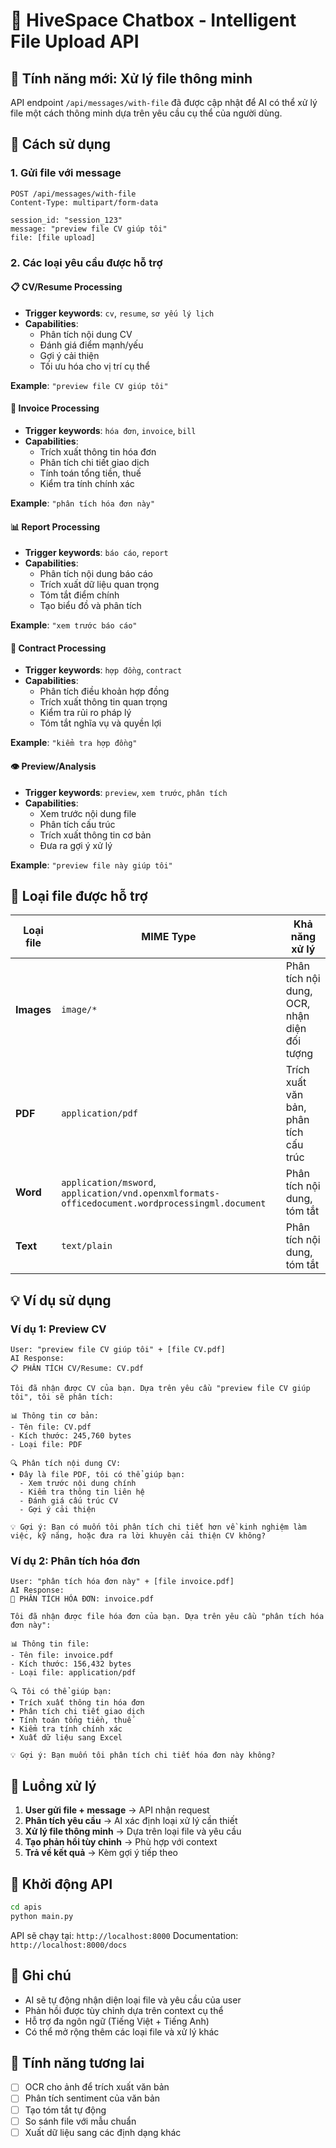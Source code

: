 # 📁 HiveSpace Chatbox - Intelligent File Upload API

## 🚀 Tính năng mới: Xử lý file thông minh

API endpoint `/api/messages/with-file` đã được cập nhật để AI có thể xử lý file một cách thông minh dựa trên yêu cầu cụ thể của người dùng.

## 🔧 Cách sử dụng

### 1. Gửi file với message
```http
POST /api/messages/with-file
Content-Type: multipart/form-data

session_id: "session_123"
message: "preview file CV giúp tôi"
file: [file upload]
```

### 2. Các loại yêu cầu được hỗ trợ

#### 📋 CV/Resume Processing
- **Trigger keywords**: `cv`, `resume`, `sơ yếu lý lịch`
- **Capabilities**:
  - Phân tích nội dung CV
  - Đánh giá điểm mạnh/yếu
  - Gợi ý cải thiện
  - Tối ưu hóa cho vị trí cụ thể

**Example**: `"preview file CV giúp tôi"`

#### 🧾 Invoice Processing
- **Trigger keywords**: `hóa đơn`, `invoice`, `bill`
- **Capabilities**:
  - Trích xuất thông tin hóa đơn
  - Phân tích chi tiết giao dịch
  - Tính toán tổng tiền, thuế
  - Kiểm tra tính chính xác

**Example**: `"phân tích hóa đơn này"`

#### 📊 Report Processing
- **Trigger keywords**: `báo cáo`, `report`
- **Capabilities**:
  - Phân tích nội dung báo cáo
  - Trích xuất dữ liệu quan trọng
  - Tóm tắt điểm chính
  - Tạo biểu đồ và phân tích

**Example**: `"xem trước báo cáo"`

#### 📜 Contract Processing
- **Trigger keywords**: `hợp đồng`, `contract`
- **Capabilities**:
  - Phân tích điều khoản hợp đồng
  - Trích xuất thông tin quan trọng
  - Kiểm tra rủi ro pháp lý
  - Tóm tắt nghĩa vụ và quyền lợi

**Example**: `"kiểm tra hợp đồng"`

#### 👁️ Preview/Analysis
- **Trigger keywords**: `preview`, `xem trước`, `phân tích`
- **Capabilities**:
  - Xem trước nội dung file
  - Phân tích cấu trúc
  - Trích xuất thông tin cơ bản
  - Đưa ra gợi ý xử lý

**Example**: `"preview file này giúp tôi"`

## 📁 Loại file được hỗ trợ

| Loại file | MIME Type | Khả năng xử lý |
|-----------|-----------|----------------|
| **Images** | `image/*` | Phân tích nội dung, OCR, nhận diện đối tượng |
| **PDF** | `application/pdf` | Trích xuất văn bản, phân tích cấu trúc |
| **Word** | `application/msword`, `application/vnd.openxmlformats-officedocument.wordprocessingml.document` | Phân tích nội dung, tóm tắt |
| **Text** | `text/plain` | Phân tích nội dung, tóm tắt |

## 💡 Ví dụ sử dụng

### Ví dụ 1: Preview CV
```
User: "preview file CV giúp tôi" + [file CV.pdf]
AI Response: 
📋 PHÂN TÍCH CV/Resume: CV.pdf

Tôi đã nhận được CV của bạn. Dựa trên yêu cầu "preview file CV giúp tôi", tôi sẽ phân tích:

📊 Thông tin cơ bản:
- Tên file: CV.pdf
- Kích thước: 245,760 bytes
- Loại file: PDF

🔍 Phân tích nội dung CV:
• Đây là file PDF, tôi có thể giúp bạn:
  - Xem trước nội dung chính
  - Kiểm tra thông tin liên hệ
  - Đánh giá cấu trúc CV
  - Gợi ý cải thiện

💡 Gợi ý: Bạn có muốn tôi phân tích chi tiết hơn về kinh nghiệm làm việc, kỹ năng, hoặc đưa ra lời khuyên cải thiện CV không?
```

### Ví dụ 2: Phân tích hóa đơn
```
User: "phân tích hóa đơn này" + [file invoice.pdf]
AI Response:
🧾 PHÂN TÍCH HÓA ĐƠN: invoice.pdf

Tôi đã nhận được file hóa đơn của bạn. Dựa trên yêu cầu "phân tích hóa đơn này":

📊 Thông tin file:
- Tên file: invoice.pdf
- Kích thước: 156,432 bytes
- Loại file: application/pdf

🔍 Tôi có thể giúp bạn:
• Trích xuất thông tin hóa đơn
• Phân tích chi tiết giao dịch
• Tính toán tổng tiền, thuế
• Kiểm tra tính chính xác
• Xuất dữ liệu sang Excel

💡 Gợi ý: Bạn muốn tôi phân tích chi tiết hóa đơn này không?
```

## 🔄 Luồng xử lý

1. **User gửi file + message** → API nhận request
2. **Phân tích yêu cầu** → AI xác định loại xử lý cần thiết
3. **Xử lý file thông minh** → Dựa trên loại file và yêu cầu
4. **Tạo phản hồi tùy chỉnh** → Phù hợp với context
5. **Trả về kết quả** → Kèm gợi ý tiếp theo

## 🚀 Khởi động API

```bash
cd apis
python main.py
```

API sẽ chạy tại: `http://localhost:8000`
Documentation: `http://localhost:8000/docs`

## 📝 Ghi chú

- AI sẽ tự động nhận diện loại file và yêu cầu của user
- Phản hồi được tùy chỉnh dựa trên context cụ thể
- Hỗ trợ đa ngôn ngữ (Tiếng Việt + Tiếng Anh)
- Có thể mở rộng thêm các loại file và xử lý khác

## 🔮 Tính năng tương lai

- [ ] OCR cho ảnh để trích xuất văn bản
- [ ] Phân tích sentiment của văn bản
- [ ] Tạo tóm tắt tự động
- [ ] So sánh file với mẫu chuẩn
- [ ] Xuất dữ liệu sang các định dạng khác
